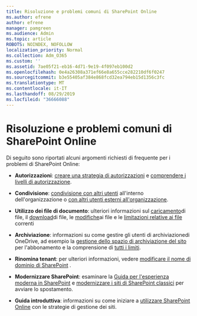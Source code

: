 ```yaml
---
title: Risoluzione e problemi comuni di SharePoint Online
ms.author: efrene
author: efrene
manager: pamgreen
ms.audience: Admin
ms.topic: article
ROBOTS: NOINDEX, NOFOLLOW
localization_priority: Normal
ms.collection: Adm_O365
ms.custom: ''
ms.assetid: 7ae05f21-eb16-4d71-9e19-4f097eb100d2
ms.openlocfilehash: 0e4a26308a371ef66e8a655cce282210df6f0247
ms.sourcegitcommit: b3e55405af384e868fcd32ea794eb15d1356c3fc
ms.translationtype: MT
ms.contentlocale: it-IT
ms.lasthandoff: 08/29/2019
ms.locfileid: "36666088"
---
```

# <a name="sharepoint-online-common-issues-and-resolutions"></a>Risoluzione e problemi comuni di SharePoint Online

Di seguito sono riportati alcuni argomenti richiesti di frequente per i problemi di SharePoint Online:

- **Autorizzazioni**: [creare una strategia di autorizzazioni](https://docs.microsoft.com/sharepoint/default-sharepoint-groups) e [comprendere i livelli di autorizzazione](https://docs.microsoft.com/sharepoint/understanding-permission-levels).

- **Condivisione**: [condivisione con altri utenti](https://docs.microsoft.com/sharepoint/default-sharepoint-groups) all'interno dell'organizzazione o [con altri utenti esterni all'organizzazione](https://docs.microsoft.com/sharepoint/external-sharing-overview).

- **Utilizzo dei file di documento**: ulteriori informazioni sul [caricamento](https://support.office.com/article/Upload-a-folder-or-files-to-a-document-library-eb18fcba-c953-4d45-8d90-8da66edeacdb)di file, il [download](https://support.office.com/article/Download-files-and-folders-from-OneDrive-or-SharePoint-5c7397b7-19c7-4893-84fe-d02e8fa5df05)di file, le [modifiche](https://support.office.com/article/Edit-a-document-in-a-document-library-02d8497f-1c13-4114-949a-b8466f639b07)ai file e le [limitazioni relative ai file](https://support.office.com/article/invalid-file-names-and-file-types-in-onedrive-onedrive-for-business-and-sharepoint-64883a5d-228e-48f5-b3d2-eb39e07630fa?ui=en-US&amp;rs=en-US&amp;ad=US) correnti

- **Archiviazione**: informazioni su come gestire gli utenti di archiviazione</a>di OneDrive, ad esempio la [gestione dello spazio di archiviazione del sito](https://docs.microsoft.com/sharepoint/manage-site-collection-storage-limits) per l'abbonamento e la comprensione di [tutti i limiti](https://docs.microsoft.com/office365/servicedescriptions/sharepoint-online-service-description/sharepoint-online-limits).

- **Rinomina tenant**: per ulteriori informazioni, vedere [modificare il nome di dominio di SharePoint](https://docs.microsoft.com/sharepoint/change-your-sharepoint-domain-name) .

- **Modernizzare SharePoint**: esaminare la [Guida per l'esperienza moderna in SharePoint](https://docs.microsoft.com/sharepoint/guide-to-sharepoint-modern-experience) e [modernizzare i siti di SharePoint classici](https://docs.microsoft.com/sharepoint/dev/transform/modernize-classic-sites) per avviare lo spostamento.

- **Guida introduttiva**: informazioni su come iniziare a [utilizzare SharePoint Online](https://docs.microsoft.com/sharepoint/introduction) con le strategie di gestione dei siti.